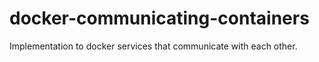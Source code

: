 # docker-communicating-containers
Implementation to docker services that communicate with each other.
